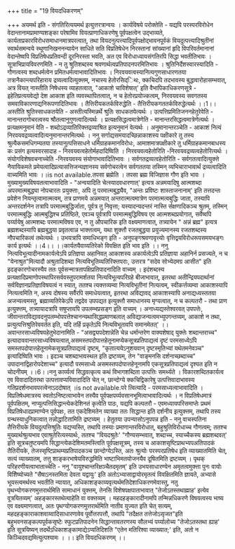 +++
title = "19 वियदधिकरणम्"

+++
अयमर्थ इति - संगतिरित्ययमर्थ इत्युत्तरत्रान्वयः । कार्यविषये परोक्तेति - यद्यपि परस्परविरोधेन वेदान्तानामप्रामाण्यशङ्का परेषामिव वियत्प्राणाधिकरणेषु पूर्वपक्षत्वेन उद्भाव्यते, कार्यताप्रकारविरोधसमाधानमात्रपरत्वात्, तथा वियदनुत्पत्त्यादिपूर्वपक्षोद्भावनपूर्वकं वियदुत्पत्त्यादिश्रुतीनां स्वार्थसमन्वये स्थूणानिखननन्यायेन साधिते सति विप्रतिषेधेन निरस्तानां सांख्यानां हृदि विपरिवर्तमानानां वेदान्तेष्वपि विप्रतिषेधप्रतिवन्दी दूरनिरस्ता भवति, अत एव विरोधाध्यायसंगतिरपि सिद्धा भवतीतिभावः । सूत्राभिप्रायविवरणमिति - न तु श्रुतिशब्दस्य श्रवणार्थत्वप्रतिपादनपरमितिभावः । श्रुतिनिर्देशस्वारस्यादिति - गौणत्वस्य शब्दधर्मत्वेन प्रमितधर्मत्वाभावादितिभावः । निरवयवत्वस्यानित्यगुणसाधारणतया तत्रानैकान्त्यपरिहाराय द्रव्यत्वादित्युक्त्तम्, नचास्य हेतोरसिद्िथः, क्कचिदपि तदभावस्य बुद्धावारोहासम्भवात्, अत्र वियत् नास्तीति निषेधस्य व्याहतत्वात्, "आकाशे चाविशेषात्' इति वैभापिकाधिकरणसूत्रे - इहेतिप्रत्ययवेद्यो देश आकाश इति व्यवस्थापितत्वात्, न च हेतोरप्रयोज्कत्वम्, निरवयवस्य सवगतस्य समवाविकारणाद्यनिरूपणादितिभावः । तैत्तिरीयकतर्कविरुद्धेति - तैत्तिरीयकगततर्कविरुद्धेत्यर्थः ।।1।।अस्तीति श्रुतिस्साधकतयेति - अस्तीत्यस्मिन्नर्थे श्रुतिः साधकतयेत्यर्थः । उत्पत्तिप्रमितिजननहेतुरेवेति - मानान्तरागोचरत्वस्य श्रौतत्वानुगुणत्वादित्यर्थः । प्रत्यक्षसिद्धत्वमात्रेणेति - मानान्तरसिद्धत्वमात्रेणेत्यर्थः । प्रत्यक्षमनुमानं वेति - शब्दोऽद्रव्यातिरिक्त्तद्रव्याश्रित इत्यनुमानं वेत्यर्थः । अनुमानान्तरञ्चेति - आकाशं नित्यं निरवयवद्रव्यत्वादित्यनुमानान्तरमित्यर्थः । ननु सर्गाद्यसमयादच्छिन्नाकाशस्य पक्षीकारे तु तस्य श्रुत्यैकसमधिगम्यतया तस्यानुत्पत्तिसाधने धर्मिग्राहकमानविरोधः, आमाशमात्रपक्षीकारे तु धर्मिग्राहकमानबाधस्य कः प्रसंग इत्यस्वरसादाह - निरवयवत्वहेतोर्महदादिष्विति । निरवयवत्वहेतोरिति -निरवयवद्रव्यत्वहेतोरित्यर्थः । संयोगविशेषवचनाच्चेति -निरवयवस्य संयोगाभावादितिभावः । सर्वगतद्रव्यत्वहेतोरिति - सर्वगतत्वादित्युक्त्ते नैयायिकमते प्रमेयत्वादिप्रत्यासत्तिजन्यज्ञानस्य सर्वगोचरत्वेन सर्वगततया तस्मिन् व्यभिचाराभावार्थं द्रव्यत्वादिति वाच्यमिति भावः ।।is not available.तपसा ब्रह्मेति । तपसा ब्रह्म विजिज्ञास गौण इति भावः । मुख्यामुख्यविषयतत्वाभावादिति - "अन्वयादिति चेत्स्यादवधारणात्' इत्यत्र अन्नमयादिषु आत्मशब्दा अपरमात्मबुद्ध्या नोपचारतः प्रयुक्त्ताः, अपि तु परमात्मबुद्ध्यैव, "अन्तः प्रविष्टः शास्ताजनानाम्' इति तत्तदन्तः प्रवेशेन नियन्तृत्वामात्मत्वम्, तत्र प्राणमये अन्नमयात् अन्तरात्मत्वमात्रेण परमात्मत्वबुद्धिः जाता, तस्यापि अन्तरदर्शनेन तत्रापि परमात्मबुद्धिर्जाता, पूर्वत्र तु निवृत्ता; यस्यादन्यदन्तरं नास्ति र्सक्षणादिकञ्च श्रुतम्, तस्मिन् परमात्मबुद्धिः आत्मबुद्धिश्च प्रतिष्ठिते, एवञ्च पूर्वत्रापि परमात्मबुद्धिविषय एव आत्मशब्दप्रयोगात्, सर्वेष्वपि पर्य्यायेषु आत्मशब्दः परमात्मविषय एव, न तु औपचारिक इति वक्ष्यमाणत्वात्, तत्र्यायेन " अन्नं ब्रह्म" इत्यत्र ब्रह्मशब्दस्यापि ब्रह्मबुद्धया प्रवृतत्वान्न भाक्त्तत्वम्, यथा शुक्त्तौ रजतबुद्धया प्रयुज्यमानस्य रजतशब्दस्य नौपचारिकत्वं तथेत्यर्थः । उभयत्रापि समाधिभङ्ग इति - अनुपङ्गश्रवणावृत्त्योः वृत्तिद्वयविरोधरूपसमयभङ्गः कार्य इत्यर्थः ।।4।। ।।कार्यतयैवाव्यतिरेको विवक्षित इति भाव इति ।। ननु नित्यविभूत्यादीनामकार्यत्वेऽपि प्रतिज्ञया अहानिवत् आकाशस्य अकार्यत्वेऽपि प्रतिज्ञाया अहानिर्न प्रसज्यते, न च "येनाश्रुत"मित्यादौ अश्रुतादिशब्दा नित्यविभूतिव्यतिरिक्त्तपराः, उत्तरत्र "सदेव सोभ्येदमग्र आसीत" इति इदङ्कारगोचरस्यैव ततः पूर्वसन्मात्रतापक्षिप्रतिपादनादिति वाच्यम् । इदंशब्दस्य प्रत्यक्षादिप्रमाणोपस्थापिरसर्ववस्तुपरामर्शतया नित्यविभूत्यपरिग्रहे बीजाभावात्, इतरथा अतीन्द्रियपदार्थानां सर्वविज्ञानप्रतिज्ञाविषयत्वं न स्यात्, ततश्च त्यक्त्तव्यम्वा नित्यविभूतीनां नित्यत्वम्, स्वीकर्त्तव्यम्वा आकाशस्यापि नित्यत्वमिति न, अस्य दोषस्य सर्वैरपि समाधेयत्वात्, इतरथा अविद्यावद् आकाशस्यापि अनाद्यध्यस्ततया अजन्यत्वमस्तु, ब्रह्माव्यतिरेकेऽपि तद्वदेव उपपद्यत इत्युक्त्तौ समाधानस्य मृग्यत्वात्, न च कल्पतरौ - तथा प्राण इत्युक्त्तम्, तत्र्यायादत्रापि सषुप्तावपि उपलम्भप्रसङ्ग इति वाच्यम् । अनाध्यद्यस्तेश्वरवत् उपपत्तेः, जीवान्तराविद्यावदनुपलम्भोपपत्तेश्चानन्यथासिद्धप्रमाणबलात् अविद्याजन्यत्वमभ्युपगन्तव्यम्, आकाशे न तथा, प्रत्युत्पत्तिश्रुतिरेववर्तत इति, यदि तर्हि प्रकृतेऽपि नित्यविभूतावपि समानमेतत्' ।।अवान्तरसाध्यविषयहेतुभेदानामिति - "असद्व्यपदेशान्नेति चेन्न धर्मान्तरेण वाक्यशेषाद् युक्त्तेः शब्दान्तराच्च" इत्यादाववान्तरसाध्यविषयत्वात्,असमस्तपदोपात्तहेतूनामप्येकसूत्रप्रतिपाद्यत्वं दृष्टं परमसाध्येऽपि समस्तपदोपात्तहेतूनामेकसूत्रप्रतिपाद्यत्वं दृष्टम्, "कृतात्ययेऽनुशयवान् दृष्टस्मृतिभ्यां यथेतमनेवञ्च" इत्यादिष्विति भावः । इदञ्च चशब्दाभावस्थल इति द्रष्टव्यम्, तेन "वाङ्मनसि दर्शनाच्छब्दाच्च" उपादानाद्विहारोपदेशाच्च" इत्यादौ परमसाध्ये असमस्तपदोपात्तहेनूनामपि एकसूत्रप्रतिपाद्यत्वं दृश्यत इति न चोदनीयम् ।।6।।ननु कार्य्यत्वं सिद्धवत्कृत्य कथं विभागशब्दिता उत्पत्तिः समर्थ्यते । विकारशब्दितकार्यत्व एव विवादादितरथा उत्पत्तावप्यविवादादिति चेत् न, छान्दोग्ये क्कचिद्विकारेषु उत्पत्तिवादाभावस्य गतिप्रदर्शनभावपरत्वेनाऽददोषात् ।is not available.परे त्वित्यादि - परमसाध्यत्वाभावादिति । विप्रतिषेधमात्रस्य स्वतोऽनिष्टत्वाभावेन तस्यैव पूर्वपक्षपर्य्यवसानभूमित्वाभावादित्यर्थः । न विप्रतिषेधमात्रं पूर्वपक्षितम्, नाप्युत्पत्तिसिद्धान्त्येकदेशिनतं कृत्वेति पाठः, यद्यपि कल्पतरौ - एवमध्यायपरिसमाप्तेः प्रथमं विप्रतिषेधादप्रामाण्येन पूर्वपक्षः, तत एकदेशिमतेन व्याख्या ततः सिद्धान्त इति दर्शनीय इत्युक्त्तम्, तथापि तस्य ग्रन्थस्याधुनिकत्वात् तन्नोद्धाटितामिति द्रष्टव्यम् । हेतुतया उपन्यासोऽनुपपन्न इति - ननु वाचस्पतिना तैत्तिरीयके वियदुत्पत्तिश्रुतिः यद्यप्यस्ति, तथापि तस्याः प्रमाणान्तरविरोधात्, बहुश्रुतिविरोधाच्च गौणत्वम्; ततश्च मुख्यार्थश्रुत्यभाव एवाश्रुतेरित्यस्यार्थः, ततश्च "वियदश्रुतेः' "गौण्यसम्भवात्, शब्दाच्च, स्याच्चैकस्य ब्रह्मशब्दवत्' इति सूत्रचतुष्टयमपि सिद्धान्त्येकदेशिमतमस्त्विति पूर्वपक्षसूत्रम्, तस्य च आकाशसृष्टिप्राथभ्यपअतिपादकं तैतिरीयके, तेजस्सृष्टिप्राथम्यप्रतिपादकञ्च छान्दोग्येऽस्ति, अतः श्रुत्योः परस्परप्रतिषेध इति व्याख्यातमिति चेत्, सत्यं व्याख्यातम्, तत्तु शाङ्करभाषेयविरुद्धमिति भाष्टाभिमतयोजनयैव दूषितमिति द्रष्टव्यम् । पृथक् परिहरणीयत्वाभाताच्चेति - ननु "वायुश्चान्तरिक्षञ्चैतदमृतम्' इति उभयसाधारण्येन अमृतत्वमुक्त्ता पुनः वायोः विशिेष्योच्यते "सैषाऽनस्तमिता देवता यद्वायुः' इति अतोऽभ्यासाद्वायोरमृतत्वं विवक्षितमिति ज्ञायते, अभ्यासे भूयस्त्वमर्थस्य भवतीति न्यायात्, अधिकाशङ्काव्यवृत्यर्थमतिदेशाधिकरणमेवास्तु, नतु पृथभ्योगकरणमुत्तरार्थमिति सामाधानं युक्त्तम्, तेनसि विशेषपक्षपाताभावात् "तेजोऽतस्तथाह्माह' इत्येव वूत्रयितव्यम्' अहङ्कारस्तथेत्याहेति वा वक्त्तव्यम् । महदहङ्कारादीनामपि तन्मिन्नधिकरणे विषयत्वस्य भाष्य एव वक्ष्यमाणत्वात्, अतः पृथग्योगकरणमुत्तरार्थमिति नातीव युज्यत इति चेत् सत्यम्, महदहङ्काराकाशवाय्वादिसाधारणावेव पूर्वोत्तरपत्तौ, तथापि "तदैक्षत तत्तेजोऽसृजत"इति बहुभवनसङ्कल्पपूर्वकसृष्टेः स्फुटप्रतिपादनेन सिद्धान्तावतरणस्य सौलभ्यं पर्य्यालोच्य "तेजोऽतस्तथा ह्याह' इति सूत्रयिष्यन् तदर्थेऽधिकाशङ्कामाद्येऽप्यतिदिशति "एतेन मतिरिश्वा व्याख्यात;' इति, अतो न किञ्चिदवद्यमित्युत्पश्यामः । ।। इति वियदधिकरणम् ।।